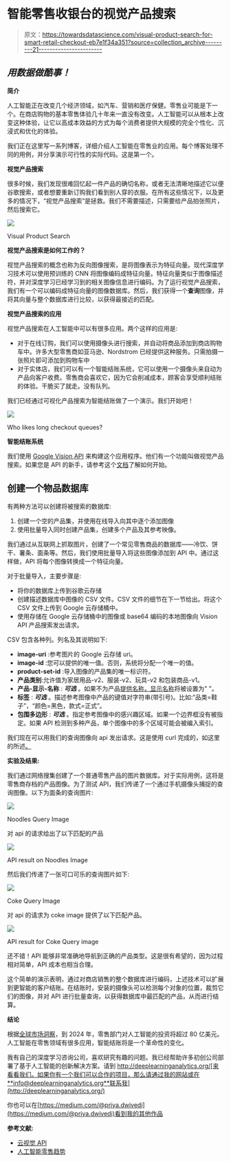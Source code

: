 # 智能零售收银台的视觉产品搜索

> 原文：<https://towardsdatascience.com/visual-product-search-for-smart-retail-checkout-eb7e1f34a351?source=collection_archive---------21----------------------->

## *用数据做酷事！*

**简介**

人工智能正在改变几个经济领域，如汽车、营销和医疗保健。零售业可能是下一个。在商店购物的基本零售体验几十年来一直没有改变。人工智能可以从根本上改变这种体验，让它以高成本效益的方式为每个消费者提供大规模的完全个性化、沉浸式和优化的体验。

我们正在这里写一系列博客，详细介绍人工智能在零售业的应用。每个博客处理不同的用例，并分享演示可行性的实际代码。这是第一个。

**视觉产品搜索**

很多时候，我们发现很难回忆起一件产品的确切名称，或者无法清晰地描述它以便谷歌搜索，或者想要重新订购我们看到别人穿的衣服。在所有这些情况下，以及更多的情况下，“视觉产品搜索”是拯救。我们不需要描述，只需要给产品拍张照片，然后搜索它。

![](img/6fed28202493b10f471c2255b693d70d.png)

Visual Product Search

**视觉产品搜索是如何工作的？**

视觉产品搜索的概念也称为反向图像搜索，是将图像表示为特征向量。现代深度学习技术可以使用预训练的 CNN 将图像编码成特征向量。特征向量类似于图像描述符，并对深度学习已经学习到的相关图像信息进行编码。为了运行视觉产品搜索，我们有一个可以编码成特征向量的图像数据库。然后，我们获得一个**查询**图像，并将其向量与整个数据库进行比较，以获得最接近的匹配。

**视觉产品搜索的应用**

视觉产品搜索在人工智能中可以有很多应用。两个这样的应用是:

*   对于在线订购，我们可以使用摄像头进行搜索，并自动将商品添加到商店购物车中。许多大型零售商如亚马逊、Nordstrom 已经提供这种服务。只需拍摄一张照片即可添加到购物车中
*   对于实体店，我们可以有一个智能结账系统，它可以使用一个摄像头来自动为产品向客户收费。零售商会喜欢它，因为它会削减成本，顾客会享受顺利结账的体验。干脆买了就走。没有队列。

我们已经通过可视化产品搜索为智能结账做了一个演示。我们开始吧！

![](img/c7389415049189b838c467833ec1efe0.png)

Who likes long checkout queues?

**智能结账系统**

我们使用 [Google Vision API](https://cloud.google.com/vision/) 来构建这个应用程序。他们有一个功能叫做视觉产品搜索。如果您是 API 的新手，请参考这个[文档](https://cloud.google.com/vision/docs/quickstart)了解如何开始。

## **创建一个物品数据库**

有两种方法可以创建将被搜索的数据库:

1.  创建一个空的产品集，并使用在线导入向其中逐个添加图像
2.  使用批量导入同时创建产品集，创建多个产品及其参考映像。

我们通过从互联网上抓取图片，创建了一个常见零售商品的数据库——冷饮、饼干、薯条、面条等。然后，我们使用批量导入将这些图像添加到 API 中。通过这样做，API 将每个图像转换成一个特征向量。

对于批量导入，主要步骤是:

*   将你的数据库上传到谷歌云存储
*   创建描述数据库中图像的 CSV 文件。CSV 文件的细节在下一节给出。将这个 CSV 文件上传到 Google 云存储桶中。
*   使用存储在 Google 云存储桶中的图像或 base64 编码的本地图像向 Vision API 产品搜索发出请求。

CSV 包含各种列。列名及其说明如下:

*   **image-uri** :参考图片的 Google 云存储 uri。
*   **image-id** :您可以提供的唯一值。否则，系统将分配一个唯一的值。
*   **product-set-id** :导入图像的产品集的唯一标识符。
*   **产品类别**:允许值为家居用品-v2、服装-v2、玩具-v2 和包装商品-v1。
*   **产品-显示-名称** : ***可选*** 。如果不为产品[提供名称，显示名称](https://cloud.google.com/vision/product-search/docs/reference/rest/v1/projects.locations.products#Product.FIELDS.display_name)将被设置为" "。
*   **标签** : ***可选*** 。描述参考图像中产品的键值对字符串(带引号)。比如:“品类=鞋子”，“颜色=黑色，款式=正式”。
*   **包围多边形** : ***可选*** 。指定参考图像中的感兴趣区域。如果一个边界框没有被指定。如果 API 检测到多种产品，单个图像中的多个区域可能会被编入索引。

我们现在可以用我们的查询图像向 api 发出请求。这是使用 curl 完成的，如这里的所述[。](https://cloud.google.com/vision/docs/using-curl)

**实验及结果:**

我们通过网络搜集创建了一个普通零售产品的图片数据库。对于实际用例，这将是零售商存档的产品图像。为了测试 API，我们传递了一个通过手机摄像头捕捉的查询图像。以下为面条的查询图片:

![](img/290b958b8a84ae4f0c6ba04b017b2e16.png)

Noodles Query Image

对 api 的请求给出了以下匹配的产品

![](img/d49df0cfc4338dfd9c35c2d4ac1c3ce9.png)

API result on Noodles Image

然后我们传递了一张可口可乐的查询图片如下:

![](img/31d478ad167b0fc792ac90c4dfafca44.png)

Coke Query Image

对 api 的请求为 coke image 提供了以下匹配产品。

![](img/054c82de34523100c1aa5d28e8d371ca.png)

API result for Coke Query image

还不错！API 能够非常准确地导航到正确的产品类型。这是很有希望的，因为过程相对简单，API 成本也相当合理。

这个简单的演示表明，通过对商店销售的整个数据库进行编码，上述技术可以扩展到更智能的客户结账。在结账时，安装的摄像头可以检测每个对象的位置，裁剪它们的图像，并对 API 进行批量查询，以获得数据库中最匹配的产品，从而进行结算。

**结论**

根据[全球市场洞察](https://www.gminsights.com/industry-analysis/artificial-intelligence-ai-retail-market)，到 2024 年，零售部门对人工智能的投资将超过 80 亿美元。人工智能在零售领域有很多应用，智能结账将是一个革命性的变化。

我有自己的深度学习咨询公司，喜欢研究有趣的问题。我已经帮助许多初创公司部署了基于人工智能的创新解决方案。请到 http://deeplearninganalytics.org/[来看看我们。如果你有一个我们可以合作的项目，那么请通过我的网站或在**info@deeplearninganalytics.org**联系我](http://deeplearninganalytics.org/)

你也可以在[https://medium.com/@priya.dwivedi](https://medium.com/@priya.dwivedi)看到我的其他作品

**参考文献:**

*   [云视觉 API](https://cloud.google.com/vision/)
*   [人工智能零售趋势](https://www.retail-insight-network.com/digital-disruption/ai-trends-retail/)